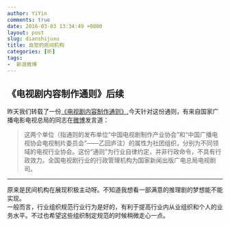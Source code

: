 ```yaml
---
author: YiYin
comments: true
date: 2016-03-03 13:34:49 +0800
layout: post
slug: dianshijuxu
title: 自觉的民间机构
categories: [听]
tags:
-  新浪微博
---
```

## 《电视剧内容制作通则》后续

昨天我们转载了一份<a href="http://whyhow.github.io/2016/03/02/dianshiju.html">《电视剧内容制作通则》</a>,今天针对这份通则，有来自国家广播电影电视总局的同志在<a href="http://tw.weibo.com/2430986175/3948702500189061">微博</a>发言道：
<div class="quote"> <blockquote>
    	这两个单位（指通则的发布单位“中国电视剧制作产业协会”和“中国广播电视协会电视制片委员会”——乙回庐注）的属性为社团组织，分别为不同领域的电视行业协会。这份“通则”为行业自律约定，并非行政命令，不具有行政效力。全国电视剧行业的行政管理机构为国家新闻出版广电总局电视剧司。  
    </blockquote>
</div>
<hr/>
<div class="commentsonquote">
<div class="yiyin">原来是民间机构在展现积极主动呀。不知道我想看一部满意的推理剧的梦想能不能实现。
</div>
<div class="yizi">一般而言，行业组织规范行业行为是好的，有利于提高行业内从业组织和个人的业务水平。不过也希望这些组织制定规范的时候稍微走心一点。
</div>
</div>
